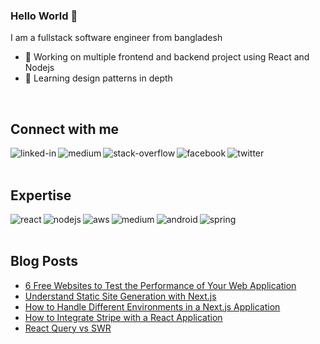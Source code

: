 ### Hello World 👋
I am a fullstack software engineer from bangladesh 

- 🔭 Working on multiple frontend and backend project using React and Nodejs
- 🌱 Learning design patterns in depth
<br>

## Connect with me

[<img align="left" alt="linked-in" src="https://img.shields.io/badge/linkedin-%230077B5.svg?&style=for-the-badge&logo=linkedin&logoColor=white" />](https://www.linkedin.com/in/mohammad-faisal-2665b5134)
[<img align="left" alt="medium" src="https://img.shields.io/badge/medium-%2312100E.svg?&style=for-the-badge&logo=medium&logoColor=white" />](https://56faisal.medium.com/)
[<img align="left" alt="stack-overflow" src="https://img.shields.io/badge/stack%20overflow-FE7A16?logo=stack-overflow&logoColor=white&style=for-the-badge" />](https://stackoverflow.com/users/5379437/mohammad-faisal)
[<img align="left" alt="facebook" src="https://img.shields.io/badge/facebook-%231877F2.svg?&style=for-the-badge&logo=facebook&logoColor=white" />](https://www.facebook.com/56faisal/)
[<img align="left" alt="twitter" src="https://img.shields.io/badge/twitter-%231DA1F2.svg?&style=for-the-badge&logo=twitter&logoColor=white" />](https://twitter.com/Mohamma88766694)


<br>
<br>

## Expertise
<img align="left" alt="react" src="https://img.shields.io/badge/react%20-%2320232a.svg?&style=for-the-badge&logo=react&logoColor=%2361DAFB" />
<img align="left" alt="nodejs" src="https://img.shields.io/badge/node.js%20-%2343853D.svg?&style=for-the-badge&logo=node.js&logoColor=white" />
<img align="left" alt="aws" src="https://img.shields.io/badge/Amazon%20AWS-%23232F3E?logo=amazon-aws&logoColor=white&style=for-the-badge" />
<img align="left" alt="medium" src="https://img.shields.io/badge/postgres-%23316192.svg?&style=for-the-badge&logo=postgresql&logoColor=white" />
<img align="left" alt="android" src="https://img.shields.io/badge/Android-3DDC84?logo=android&logoColor=white&style=for-the-badge" />
<img align="left" alt="spring" src="https://img.shields.io/badge/spring%20-%236DB33F.svg?&style=for-the-badge&logo=spring&logoColor=white" />

<br>
<br>

## Blog Posts
<!-- BLOG-POST-LIST:START -->
- [6 Free Websites to Test the Performance of Your Web Application](https://javascript.plainenglish.io/6-free-websites-to-test-the-performance-of-your-web-application-e649f92cf978?source=rss-fe04a352a811------2)
- [Understand Static Site Generation with  Next.js](https://javascript.plainenglish.io/understand-static-site-generation-with-next-js-22e86efda38c?source=rss-fe04a352a811------2)
- [How to Handle Different Environments in a Next.js Application](https://javascript.plainenglish.io/how-to-handle-different-environments-in-a-next-js-application-8dc4aef6ad9b?source=rss-fe04a352a811------2)
- [How to Integrate Stripe with a React Application](https://javascript.plainenglish.io/how-to-integrate-stripe-with-a-react-application-27c5a858b7f7?source=rss-fe04a352a811------2)
- [React Query vs SWR](https://javascript.plainenglish.io/react-query-vs-swr-36743c14ba7e?source=rss-fe04a352a811------2)
<!-- BLOG-POST-LIST:END -->
